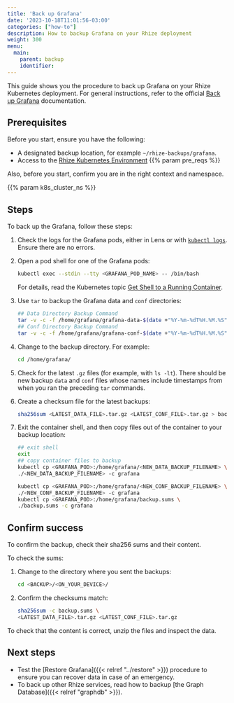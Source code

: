 ```yaml
---
title: 'Back up Grafana'
date: '2023-10-18T11:01:56-03:00'
categories: ["how-to"]
description: How to backup Grafana on your Rhize deployment
weight: 300
menu:
  main:
    parent: backup
    identifier:
---
```


This guide shows you the procedure to back up Grafana on your Rhize Kubernetes deployment.
For general instructions, refer to the official [Back up Grafana](https://grafana.com/docs/grafana/latest/administration/back-up-grafana/) documentation.

## Prerequisites

Before you start, ensure you have the following:

- A designated backup location, for example `~/rhize-backups/grafana`.
- Access to the [Rhize Kubernetes Environment](/deploy/install/setup-kubernetes)
{{% param pre_reqs %}}


Also, before you start, confirm you are in the right context and namespace.

{{% param k8s_cluster_ns %}}

## Steps

To back up the Grafana, follow these steps:

1. Check the logs for the Grafana pods, either in Lens or with [`kubectl logs`](https://kubernetes.io/docs/reference/generated/kubectl/kubectl-commands#logs).
    Ensure there are no errors.

1. Open a pod shell for one of the Grafana pods:

     ```bash
     kubectl exec --stdin --tty <GRAFANA_POD_NAME> -- /bin/bash
     ```

    For details, read the Kubernetes topic [Get Shell to a Running Container](https://kubernetes.io/docs/tasks/debug/debug-application/get-shell-running-container/).

1. Use `tar` to backup the Grafana data and `conf` directories:

     ```bash
     ## Data Directory Backup Command
     tar -v -c -f /home/grafana/grafana-data-$(date +"%Y-%m-%dT%H.%M.%S").tar.gz /var/lib/grafana
     ## Conf Directory Backup Command
     tar -v -c -f /home/grafana/grafana-conf-$(date +"%Y-%m-%dT%H.%M.%S").tar.gz /usr/share/grafana/conf
     ```

1. Change to the backup directory. For example:

    ```bash
    cd /home/grafana/
    ```

1. Check for the latest `.gz` files (for example, with `ls -lt`).
   There should be new backup `data` and `conf` files whose names include timestamps from when you ran the preceding `tar` commands.

1. Create a checksum file for the latest backups:

   ```bash
   sha256sum <LATEST_DATA_FILE>.tar.gz <LATEST_CONF_FILE>.tar.gz > backup.sums
   ```


1. Exit the container shell, and then copy files out of the container to your backup location:

    ```bash
    ## exit shell
    exit
    ## copy container files to backup
    kubectl cp <GRAFANA_POD>:/home/grafana/<NEW_DATA_BACKUP_FILENAME> \
    ./<NEW_DATA_BACKUP_FILENAME> -c grafana

    kubectl cp <GRAFANA_POD>:/home/grafana/<NEW_CONF_BACKUP_FILENAME> \
    ./<NEW_CONF_BACKUP_FILENAME> -c grafana
    kubectl cp <GRAFANA_POD>:/home/grafana/backup.sums \
    ./backup.sums -c grafana
    ```

## Confirm success


To confirm the backup, check their sha256 sums and their content.

To check the sums:

1. Change to the directory where you sent the backups:

     ```bash
     cd <BACKUP>/<ON_YOUR_DEVICE>/
     ```

1. Confirm the checksums match:

     ```bash
     sha256sum -c backup.sums \
     <LATEST_DATA_FILE>.tar.gz <LATEST_CONF_FILE>.tar.gz
     ```

To check that the content is correct, unzip the files and inspect the data.

## Next steps

- Test the [Restore Grafana]({{< relref "../restore" >}}) procedure to ensure you can recover data in case of an emergency.
- To back up other Rhize services, read how to backup [the Graph Database]({{< relref "graphdb" >}}).
